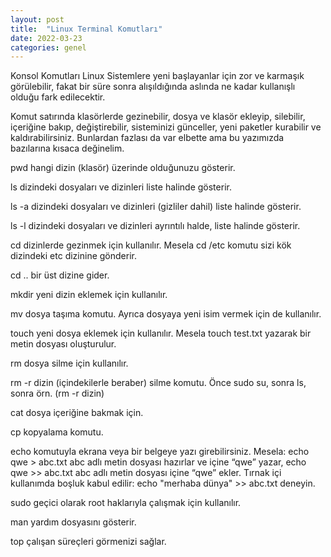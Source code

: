 ```yaml
---
layout: post
title:  "Linux Terminal Komutları"
date: 2022-03-23
categories: genel
---
```


Konsol Komutları Linux Sistemlere yeni başlayanlar için zor ve karmaşık görülebilir, fakat bir süre sonra alışıldığında aslında ne kadar kullanışlı olduğu fark edilecektir.

Komut satırında klasörlerde gezinebilir, dosya ve klasör ekleyip, silebilir, içeriğine bakıp, değiştirebilir, sisteminizi günceller, yeni paketler kurabilir ve kaldırabilirsiniz. Bunlardan fazlası da var elbette ama bu yazımızda bazılarına kısaca değinelim.

pwd hangi dizin (klasör) üzerinde olduğunuzu gösterir.

ls dizindeki dosyaları ve dizinleri liste halinde gösterir.

ls -a dizindeki dosyaları ve dizinleri (gizliler dahil) liste halinde gösterir.

ls -l dizindeki dosyaları ve dizinleri ayrıntılı halde, liste halinde gösterir.

cd dizinlerde gezinmek için kullanılır. Mesela cd /etc komutu sizi kök dizindeki etc dizinine gönderir.

cd .. bir üst dizine gider.

mkdir yeni dizin eklemek için kullanılır.

mv dosya taşıma komutu. Ayrıca dosyaya yeni isim vermek için de kullanılır.

touch yeni dosya eklemek için kullanılır. Mesela touch test.txt yazarak bir metin dosyası oluşturulur.

rm dosya silme için kullanılır.

rm -r dizin (içindekilerle beraber) silme komutu.
Önce sudo su, sonra ls, sonra örn. (rm -r dizin)

cat dosya içeriğine bakmak için.

cp kopyalama komutu.

echo komutuyla ekrana veya bir belgeye yazı girebilirsiniz. Mesela:
echo qwe > abc.txt
abc adlı metin dosyası hazırlar ve içine “qwe” yazar,
echo qwe >> abc.txt
abc adlı metin dosyası içine “qwe” ekler. Tırnak içi kullanımda boşluk kabul edilir:
echo "merhaba dünya" >> abc.txt
deneyin.

sudo geçici olarak root haklarıyla çalışmak için kullanılır.

man yardım dosyasını gösterir.

top çalışan süreçleri görmenizi sağlar.